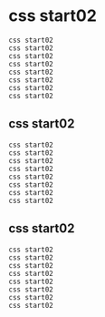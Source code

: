 # css start02
```
css start02
css start02
css start02
css start02
css start02
css start02
css start02
css start02
```
## css start02
```
css start02
css start02
css start02
css start02
css start02
css start02
css start02
css start02
```
## css start02
```
css start02
css start02
css start02
css start02
css start02
css start02
css start02
css start02
```